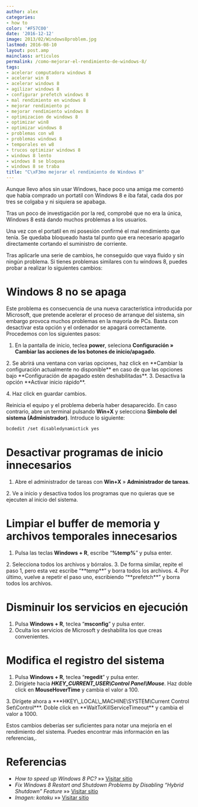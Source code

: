 ```yaml
---
author: alex
categories:
- how to
color: '#F57C00'
date: '2016-12-12'
image: 2013/02/Windows8problem.jpg
lastmod: 2016-08-10
layout: post.amp
mainclass: articulos
permalink: /como-mejorar-el-rendimiento-de-windows-8/
tags:
- acelerar computadora windows 8
- acelerar win 8
- acelerar windows 8
- agilizar windows 8
- configurar prefetch windows 8
- mal rendimiento en windows 8
- mejorar rendimiento pc
- mejorar rendimiento windows 8
- optimizacion de windows 8
- optimizar win8
- optimizar windows 8
- problemas con w8
- problemas windows 8
- temporales en w8
- trucos optimizar windows 8
- windows 8 lento
- windows 8 se bloquea
- windows 8 se traba
title: "C\xF3mo mejorar el rendimiento de Windows 8"
---
```


<figure>
    <amp-img on="tap:lightbox1" role="button" tabindex="0" layout="responsive" src="/img/2013/02/Windows8problem.jpg" alt="Windows8problem" width="640px" height="360px"></amp-img>
</figure>

Aunque llevo años sin usar Windows, hace poco una amiga me comentó que había comprado un portatil con Windows 8 e iba fatal, cada dos por tres se colgaba y ni siquiera se apabaga.

Tras un poco de investigación por la red, comprobé que no era la única, Windows 8 está dando muchos problemas a los usuarios.

Una vez con el portatil en mi posesión confirmé el mal rendimiento que tenía. Se quedaba bloqueado hasta tal punto que era necesario apagarlo directamente cortando el suministro de corriente.

Tras aplicarle una serie de cambios, he conseguido que vaya fluido y sin ningún problema. Si tienes problemas similares con tu windows 8, puedes probar a realizar lo siguientes cambios:

<!--more--><!--ad-->



# Windows 8 no se apaga

Este problema es consecuencia de una nueva característica introducida por Microsoft, que pretende acelerar el proceso de arranque del sistema, sin embargo provoca muchos problemas en la mayoría de PCs. Basta con desactivar esta opción y el ordenador se apagará correctamente. Procedemos con los siguientes pasos:

1. En la pantalla de inicio, teclea **power**, seleciona **Configuración » Cambiar las acciones de los botones de inicio/apagado**.
<figure>
    <amp-img on="tap:lightbox1" role="button" tabindex="0" layout="responsive" src="/img/2013/02/Change_Power_Settings_Windows_8.png" alt="Change_Power_Settings_Windows_8" width="591px" height="250px"></amp-img>
</figure>
2. Se abrirá una ventana con varias opciones, haz click en **Cambiar la configuración actualmente no disponible** en caso de que las opciones bajo **Configuración de apagado estén deshabilitadas**.
3. Desactiva la opción **Activar inicio rápido**.
<figure>
    <amp-img on="tap:lightbox1" role="button" tabindex="0" layout="responsive" src="/img/2013/02/Disable_Hybrid_Shutdown_Fast_Startup_Windows_8.png" alt="Disable_Hybrid_Shutdown_Fast_Startup_Windows_8" width="540px" height="307px"></amp-img>
</figure>
4. Haz click en guardar cambios.

Reinicia el equipo y el problema debería haber desaparecido. En caso contrario, abre un terminal pulsando **Win+X** y selecciona **Símbolo del sistema (Administrador)**. Introduce lo siguiente:

```bash
bcdedit /set disabledynamictick yes
```

# Desactivar programas de inicio innecesarios

1. Abre el administrador de tareas con **Win+X** » **Administrador de tareas**.
<figure>
    <amp-img on="tap:lightbox1" role="button" tabindex="0" layout="responsive" src="/img/2013/02/open-task-manager.jpg" alt="open-task-manager" width="446px" height="395px"></amp-img>
</figure>
2. Ve a inicio y desactiva todos los programas que no quieras que se ejecuten al inicio del sistema.

# Limpiar el buffer de memoria y archivos temporales innecesarios

1. Pulsa las teclas **Windows + R**, escribe “**%temp%**” y pulsa enter.
<figure>
    <amp-img on="tap:lightbox1" role="button" tabindex="0" layout="responsive" src="/img/2013/02/run-temppercent.jpg" alt="run-temppercent" width="408px" height="210px"></amp-img>
</figure>
2. Selecciona todos los archivos y bórralos.
3. De forma similar, repite el paso 1, pero esta vez escribe “**temp**” y borra todos los archivos.
4. Por último, vuelve a repetir el paso uno, escribiendo “**prefetch**” y borra todos los archívos.

# Disminuir los servicios en ejecución

1. Pulsa **Windows + R**, teclea “**msconfig**” y pulsa enter.
2. Oculta los servicios de Microsoft y deshabilita los que creas convenientes.
<figure>
    <amp-img on="tap:lightbox1" role="button" tabindex="0" layout="responsive" src="/img/2013/02/stop-services.jpg" alt="stop-services" width="560px" height="373px"></amp-img>
</figure>

# Modifica el registro del sistema

1. Pulsa **Windows + R**, teclea “**regedit**” y pulsa enter.
2. Dirígiete hacia ***HKEY\_CURRENT\_USER\Control Panel\Mouse***. Haz doble click en **MouseHoverTime** y cambia el valor a 100.
<figure>
    <amp-img on="tap:lightbox1" role="button" tabindex="0" layout="responsive" src="/img/2013/02/edit-mousehovertime.jpg" alt="edit-mousehovertime" width="339px" height="58px"></amp-img>
</figure>
<figure>
    <amp-img on="tap:lightbox1" role="button" tabindex="0" layout="responsive" src="/img/2013/02/edit-value.jpg" alt="edit-value" width="388px" height="171px"></amp-img>
</figure>
3. Dirígete ahora a ***HKEY\_LOCAL\_MACHINE\SYSTEM\Current Control Set\Control***. Doble click en **WaitToKillServiceTimeout** y cambia el valor a 1000.
<figure>
    <amp-img on="tap:lightbox1" role="button" tabindex="0" layout="responsive" src="/img/2013/02/edit-value-wait.jpg" alt="edit-value-wait" width="389px" height="172px"></amp-img>
</figure>

Estos cambios deberías ser suficientes para notar una mejoría en el rendimiento del sistema. Puedes encontrar más información en las referencias,.

# Referencias

- *How to speed up Windows 8 PC?* »» <a href="http://mywindows8.org/speed-up-windows-8/" target="_blank">Visitar sitio</a>
- *Fix Windows 8 Restart and Shutdown Problems by Disabling “Hybrid Shutdown” Feature* »» <a href="http://www.askvg.com/fix-windows-8-restart-and-shutdown-problems-by-disabling-hybrid-shutdown-feature/" target="_blank">Visitar sitio</a>
- *Imagen: kotaku* »» <a href="http://kotaku.com/5897763/three-killer-problems-that-threaten-windows-8" target="_blank">Visitar sitio</a>